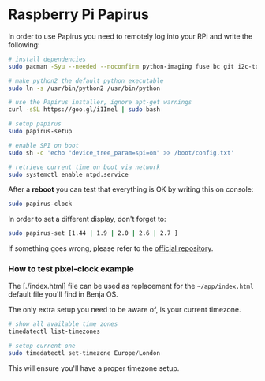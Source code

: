 # Raspberry Pi Papirus

In order to use Papirus you need to remotely log into your RPi and write the following:

```bash
# install dependencies
sudo pacman -Syu --needed --noconfirm python-imaging fuse bc git i2c-tools ttf-freefont ntp

# make python2 the default python executable
sudo ln -s /usr/bin/python2 /usr/bin/python

# use the Papirus installer, ignore apt-get warnings
curl -sSL https://goo.gl/i1Imel | sudo bash

# setup papirus
sudo papirus-setup

# enable SPI on boot
sudo sh -c 'echo "device_tree_param=spi=on" >> /boot/config.txt'

# retrieve current time on boot via network
sudo systemctl enable ntpd.service
```

After a **reboot** you can test that everything is OK by writing this on console:
```bash
sudo papirus-clock
```

In order to set a different display, don't forget to:
```bash
sudo papirus-set [1.44 | 1.9 | 2.0 | 2.6 | 2.7 ]
```

If something goes wrong, please refer to the [official repository](https://github.com/PiSupply/PaPiRus).

### How to test pixel-clock example
The [./index.html] file can be used as replacement for the `~/app/index.html` default file you'll find in Benja OS.

The only extra setup you need to be aware of, is your current timezone.

```bash
# show all available time zones
timedatectl list-timezones

# setup current one
sudo timedatectl set-timezone Europe/London
```
This will ensure you'll have a proper timezone setup.